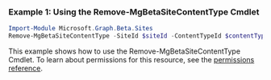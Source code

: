 ### Example 1: Using the Remove-MgBetaSiteContentType Cmdlet
```powershell
Import-Module Microsoft.Graph.Beta.Sites
Remove-MgBetaSiteContentType -SiteId $siteId -ContentTypeId $contentTypeId
```
This example shows how to use the Remove-MgBetaSiteContentType Cmdlet.
To learn about permissions for this resource, see the [permissions reference](/graph/permissions-reference).
